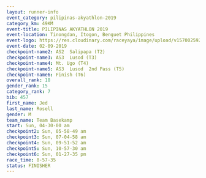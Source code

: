 ```yaml
---
layout: runner-info 
event_category: pilipinas-akyathlon-2019 
category_km: 49KM 
event-title: PILIPINAS AKYATHLON 2019 
event-location: Tinongdan, Itogon, Benguet Philippines 
event-logo: https://res.cloudinary.com/raceyaya/image/upload/v1570025921/logo/akyathlon_jsxiv8.jpg 
event-date: 02-09-2019 
checkpoint-name2: AS2  Salipapa (T2) 
checkpoint-name3: AS3  Lusod (T3) 
checkpoint-name4: Mt. Ugo (T4) 
checkpoint-name5: AS3  Lusod  2nd Pass (T5) 
checkpoint-name6: Finish (T6) 
overall_rank: 18
gender_rank: 15
category_rank: 7
bib: 457
first_name: Jed
last_name: Rosell
gender: M
team_name: Team Basekamp
start: Sun, 04-30-00 am
checkpoint2: Sun, 05-58-49 am
checkpoint3: Sun, 07-04-58 am
checkpoint4: Sun, 09-51-52 am
checkpoint5: Sun, 10-57-30 am
checkpoint6: Sun, 01-27-35 pm
race_time: 8-57-35
status: FINISHER
---
```


